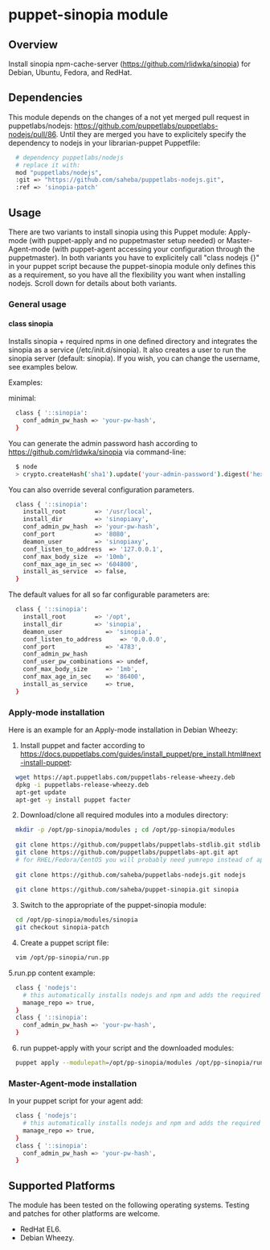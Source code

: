 # puppet-sinopia module

## Overview

Install sinopia npm-cache-server (https://github.com/rlidwka/sinopia) for Debian, Ubuntu, Fedora, and RedHat.

## Dependencies

This module depends on the changes of a not yet merged pull request in puppetlabs/nodejs: https://github.com/puppetlabs/puppetlabs-nodejs/pull/86.
Until they are merged you have to explicitely specify the dependency to nodejs in your librarian-puppet Puppetfile:


```bash
  # dependency puppetlabs/nodejs
  # replace it with:
  mod "puppetlabs/nodejs",
  :git => "https://github.com/saheba/puppetlabs-nodejs.git",
  :ref => 'sinopia-patch'  
```

## Usage

There are two variants to install sinopia using this Puppet module: Apply-mode (with puppet-apply and no puppetmaster setup needed) or Master-Agent-mode (with puppet-agent accessing your configuration through the puppetmaster). In both variants you have to explicitely call "class nodejs {}" in your puppet script because the puppet-sinopia module only defines this as a requirement, so you have all the flexibility you want when installing nodejs. Scroll down for details about both variants.

### General usage

#### class sinopia

Installs sinopia + required npms in one defined directory and integrates the sinopia as a service (/etc/init.d/sinopia). It also creates a user to run the sinopia server (default: sinopia). If you wish, you can change the username, see examples below.

Examples:

minimal:

```bash
  class { '::sinopia':
    conf_admin_pw_hash => 'your-pw-hash',
  }
```

You can generate the admin password hash according to https://github.com/rlidwka/sinopia via command-line:

```bash
  $ node
  > crypto.createHash('sha1').update('your-admin-password').digest('hex')
```

You can also override several configuration parameters.

```bash
  class { '::sinopia':
    install_root       	=> '/usr/local',
    install_dir        	=> 'sinopiaxy',
    conf_admin_pw_hash 	=> 'your-pw-hash',
    conf_port          	=> '8080',
    deamon_user        	=> 'sinopiaxy',
    conf_listen_to_address 	=> '127.0.0.1',
    conf_max_body_size	=> '10mb',
    conf_max_age_in_sec	=> '604800',
    install_as_service	=> false,
  }
```

The default values for all so far configurable parameters are:

```bash  
  class { '::sinopia':
    install_root       	=> '/opt',
    install_dir        	=> 'sinopia',
    deamon_user        	   => 'sinopia',
    conf_listen_to_address 	   => '0.0.0.0',
    conf_port          	   => '4783',
    conf_admin_pw_hash
    conf_user_pw_combinations => undef,
    conf_max_body_size	   => '1mb',
    conf_max_age_in_sec	   => '86400',
    install_as_service	   => true,
  }
```

### Apply-mode installation

Here is an example for an Apply-mode installation in Debian Wheezy:

1. Install puppet and facter according to https://docs.puppetlabs.com/guides/install_puppet/pre_install.html#next-install-puppet:
```bash  
  wget https://apt.puppetlabs.com/puppetlabs-release-wheezy.deb
  dpkg -i puppetlabs-release-wheezy.deb
  apt-get update
  apt-get -y install puppet facter
```
2. Download/clone all required modules into a modules directory:
```bash  
  mkdir -p /opt/pp-sinopia/modules ; cd /opt/pp-sinopia/modules
  
  git clone https://github.com/puppetlabs/puppetlabs-stdlib.git stdlib
  git clone https://github.com/puppetlabs/puppetlabs-apt.git apt
  # for RHEL/Fedora/CentOS you will probably need yumrepo instead of apt
  
  git clone https://github.com/saheba/puppetlabs-nodejs.git nodejs
  
  git clone https://github.com/saheba/puppet-sinopia.git sinopia
```

3. Switch to the appropriate of the puppet-sinopia module:
```bash  
  cd /opt/pp-sinopia/modules/sinopia
  git checkout sinopia-patch
```

4. Create a puppet script file:
```bash  
  vim /opt/pp-sinopia/run.pp
```

5.run.pp content example:
```bash  
  class { 'nodejs':
    # this automatically installs nodejs and npm and adds the required OS package repo(s)
    manage_repo => true,
  }
  class { '::sinopia':
    conf_admin_pw_hash => 'your-pw-hash',
  }
```

6. run puppet-apply with your script and the downloaded modules:
```bash  
  puppet apply --modulepath=/opt/pp-sinopia/modules /opt/pp-sinopia/run.pp
```


### Master-Agent-mode installation

In your puppet script for your agent add:
```bash  
  class { 'nodejs':
    # this automatically installs nodejs and npm and adds the required OS package repo(s)
    manage_repo => true,
  }
  class { '::sinopia':
    conf_admin_pw_hash => 'your-pw-hash',
  }
```

## Supported Platforms

The module has been tested on the following operating systems. Testing and patches for other platforms are welcome.

* RedHat EL6.
* Debian Wheezy.
